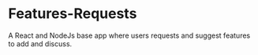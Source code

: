 # Features-Requests
A React and NodeJs base app where users requests and suggest features to add and discuss.

